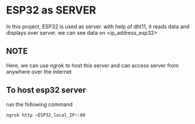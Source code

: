 
# ESP32 as SERVER

In this project, ESP32 is used as server. with help of dht11, it reads data and displays over server. we can see data on <ip_address_esp32>

## NOTE

Here, we can use ngrok to host this server and can access server from anywhere over the internet 



## To host esp32 server
run the following command
```bash
ngrok http <ESP32_local_IP>:80
```

